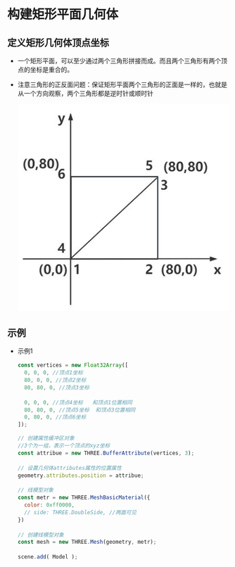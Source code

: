 # 构建矩形平面几何体

## 定义矩形几何体顶点坐标

+ 一个矩形平面，可以至少通过两个三角形拼接而成。而且两个三角形有两个顶点的坐标是重合的。

+ 注意三角形的正反面问题：保证矩形平面两个三角形的正面是一样的，也就是从一个方向观察，两个三角形都是逆时针或顺时针

  ![矩形平面拆分三角形](../../images/矩形平面拆分三角形.jpg)

## 示例

+ 示例1

  ```js
  const vertices = new Float32Array([
    0, 0, 0, //顶点1坐标
    80, 0, 0, //顶点2坐标
    80, 80, 0, //顶点3坐标

    0, 0, 0, //顶点4坐标   和顶点1位置相同
    80, 80, 0, //顶点5坐标  和顶点3位置相同
    0, 80, 0, //顶点6坐标
  ]);
  ```

  ```js
  // 创建属性缓冲区对象
  //3个为一组，表示一个顶点的xyz坐标
  const attribue = new THREE.BufferAttribute(vertices, 3);

  // 设置几何体attributes属性的位置属性
  geometry.attributes.position = attribue;

  // 线模型对象
  const metr = new THREE.MeshBasicMaterial({
    color: 0xff0000,
    // side: THREE.DoubleSide, //两面可见
  })

  // 创建线模型对象
  const mesh = new THREE.Mesh(geometry, metr);

  scene.add( Model );
  ```
